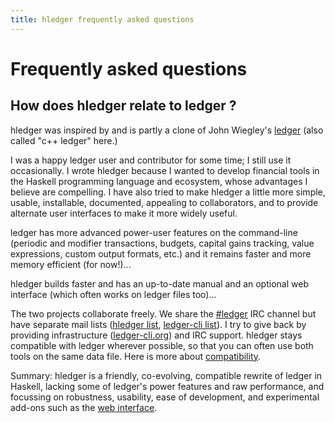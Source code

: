 ```yaml
---
title: hledger frequently asked questions
---
```


# Frequently asked questions

## How does hledger relate to ledger ?

hledger was inspired by and is partly a clone of John Wiegley's
[ledger](http://ledger-cli.org) (also called "c++ ledger" here.) 

I was a happy ledger user and contributor for some time; I still use it
occasionally. I wrote hledger because I wanted to develop financial tools
in the Haskell programming language and ecosystem, whose advantages I
believe are compelling. I have also tried to make hledger a little more
simple, usable, installable, documented, appealing to collaborators, and
to provide alternate user interfaces to make it more widely useful.

ledger has more advanced power-user features on the command-line
(periodic and modifier transactions, budgets, capital gains tracking,
value expressions, custom output formats, etc.) and it remains faster
and more memory efficient (for now!)...

hledger builds faster and has an up-to-date manual and an optional web
interface (which often works on ledger files too)...

The two projects collaborate freely.  We share the
[#ledger](irc://irc.freenode.net/#ledger) IRC channel but have
separate mail lists
([hledger list](http://groups.google.com/group/hledger/),
[ledger-cli list](http://groups.google.com/group/ledger-cli/)).  I try
to give back by providing infrastructure
([ledger-cli.org](http://ledger-cli.org)) and IRC support.
hledger stays compatible with ledger wherever possible, so that you
can often use both tools on the same data file. Here is more about
[compatibility](LEDGER.html).

Summary: hledger is a friendly, co-evolving, compatible rewrite of ledger
in Haskell, lacking some of ledger's power features and raw performance,
and focussing on robustness, usability, ease of development, and
experimental add-ons such as the [web interface](MANUAL.html#web).
